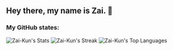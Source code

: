 ## Hey there, my name is Zai. 👋

### My GitHub states:
![Zai-Kun's Stats](https://github-readme-stats.vercel.app/api?username=Zai-Kun&theme=monokai&show_icons=true&hide_border=true&count_private=true)
![Zai-Kun's Streak](https://github-readme-streak-stats.herokuapp.com/?user=Zai-Kun&theme=monokai&hide_border=true)
![Zai-Kun's Top Languages](https://github-readme-stats.vercel.app/api/top-langs/?username=Zai-Kun&theme=monokai&show_icons=true&hide_border=true&layout=compact)
